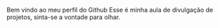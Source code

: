 Bem vindo ao meu perfil do Github
Esse é minha aula de divulgação de projetos, sinta-se a vontade para olhar.
